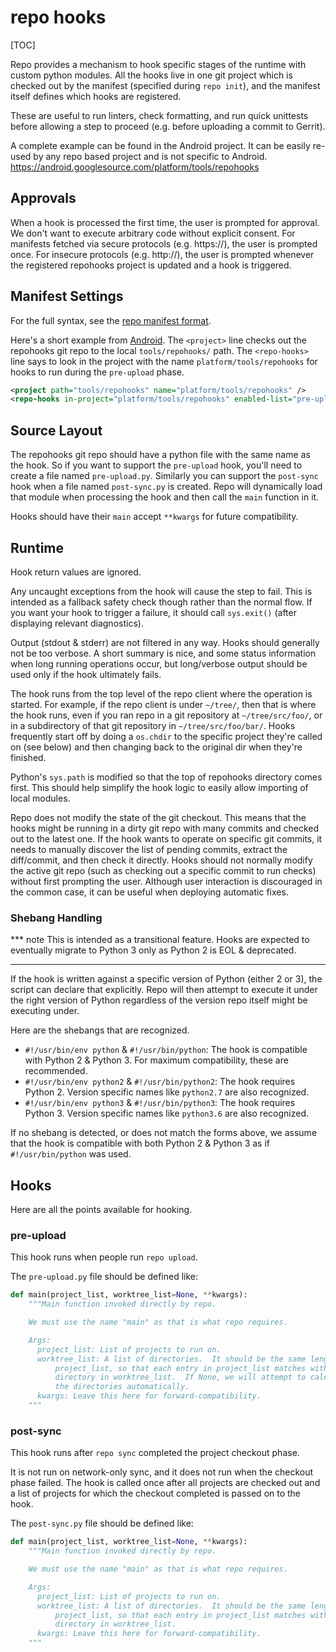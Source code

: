 # repo hooks

[TOC]

Repo provides a mechanism to hook specific stages of the runtime with custom
python modules.  All the hooks live in one git project which is checked out by
the manifest (specified during `repo init`), and the manifest itself defines
which hooks are registered.

These are useful to run linters, check formatting, and run quick unittests
before allowing a step to proceed (e.g. before uploading a commit to Gerrit).

A complete example can be found in the Android project.  It can be easily
re-used by any repo based project and is not specific to Android.<br>
https://android.googlesource.com/platform/tools/repohooks

## Approvals

When a hook is processed the first time, the user is prompted for approval.
We don't want to execute arbitrary code without explicit consent.  For manifests
fetched via secure protocols (e.g. https://), the user is prompted once.  For
insecure protocols (e.g. http://), the user is prompted whenever the registered
repohooks project is updated and a hook is triggered.

## Manifest Settings

For the full syntax, see the [repo manifest format](./manifest-format.md).

Here's a short example from
[Android](https://android.googlesource.com/platform/manifest/+/HEAD/default.xml).
The `<project>` line checks out the repohooks git repo to the local
`tools/repohooks/` path.  The `<repo-hooks>` line says to look in the project
with the name `platform/tools/repohooks` for hooks to run during the
`pre-upload` phase.

```xml
<project path="tools/repohooks" name="platform/tools/repohooks" />
<repo-hooks in-project="platform/tools/repohooks" enabled-list="pre-upload post-sync" />
```

## Source Layout

The repohooks git repo should have a python file with the same name as the hook.
So if you want to support the `pre-upload` hook, you'll need to create a file
named `pre-upload.py`. Similarly you can support the `post-sync` hook when a
file named `post-sync.py` is created.  Repo will dynamically load that module
 when processing the hook and then call the `main` function in it.

Hooks should have their `main` accept `**kwargs` for future compatibility.

## Runtime

Hook return values are ignored.

Any uncaught exceptions from the hook will cause the step to fail.  This is
intended as a fallback safety check though rather than the normal flow.  If
you want your hook to trigger a failure, it should call `sys.exit()` (after
displaying relevant diagnostics).

Output (stdout & stderr) are not filtered in any way.  Hooks should generally
not be too verbose.  A short summary is nice, and some status information when
long running operations occur, but long/verbose output should be used only if
the hook ultimately fails.

The hook runs from the top level of the repo client where the operation is
started.
For example, if the repo client is under `~/tree/`, then that is where the hook
runs, even if you ran repo in a git repository at `~/tree/src/foo/`, or in a
subdirectory of that git repository in `~/tree/src/foo/bar/`.
Hooks frequently start off by doing a `os.chdir` to the specific project they're
called on (see below) and then changing back to the original dir when they're
finished.

Python's `sys.path` is modified so that the top of repohooks directory comes
first.  This should help simplify the hook logic to easily allow importing of
local modules.

Repo does not modify the state of the git checkout.  This means that the hooks
might be running in a dirty git repo with many commits and checked out to the
latest one.  If the hook wants to operate on specific git commits, it needs to
manually discover the list of pending commits, extract the diff/commit, and
then check it directly.  Hooks should not normally modify the active git repo
(such as checking out a specific commit to run checks) without first prompting
the user.  Although user interaction is discouraged in the common case, it can
be useful when deploying automatic fixes.

### Shebang Handling

*** note
This is intended as a transitional feature.  Hooks are expected to eventually
migrate to Python 3 only as Python 2 is EOL & deprecated.
***

If the hook is written against a specific version of Python (either 2 or 3),
the script can declare that explicitly.  Repo will then attempt to execute it
under the right version of Python regardless of the version repo itself might
be executing under.

Here are the shebangs that are recognized.

* `#!/usr/bin/env python` & `#!/usr/bin/python`: The hook is compatible with
  Python 2 & Python 3.  For maximum compatibility, these are recommended.
* `#!/usr/bin/env python2` & `#!/usr/bin/python2`: The hook requires Python 2.
  Version specific names like `python2.7` are also recognized.
* `#!/usr/bin/env python3` & `#!/usr/bin/python3`: The hook requires Python 3.
  Version specific names like `python3.6` are also recognized.

If no shebang is detected, or does not match the forms above, we assume that the
hook is compatible with both Python 2 & Python 3 as if `#!/usr/bin/python` was
used.

## Hooks

Here are all the points available for hooking.

### pre-upload

This hook runs when people run `repo upload`.

The `pre-upload.py` file should be defined like:

```py
def main(project_list, worktree_list=None, **kwargs):
    """Main function invoked directly by repo.

    We must use the name "main" as that is what repo requires.

    Args:
      project_list: List of projects to run on.
      worktree_list: A list of directories.  It should be the same length as
          project_list, so that each entry in project_list matches with a
          directory in worktree_list.  If None, we will attempt to calculate
          the directories automatically.
      kwargs: Leave this here for forward-compatibility.
    """
```

### post-sync

This hook runs after `repo sync` completed the project checkout phase.

It is not run on network-only sync, and it does not run when the checkout
phase failed. The hook is called once after all projects are checked out
and a list of projects for which the checkout completed is passed on to
the hook.

The `post-sync.py` file should be defined like:

```py
def main(project_list, worktree_list=None, **kwargs):
    """Main function invoked directly by repo.

    We must use the name "main" as that is what repo requires.

    Args:
      project_list: List of projects to run on.
      worktree_list: A list of directories.  It should be the same length as
          project_list, so that each entry in project_list matches with a
          directory in worktree_list.
      kwargs: Leave this here for forward-compatibility.
    """
```
